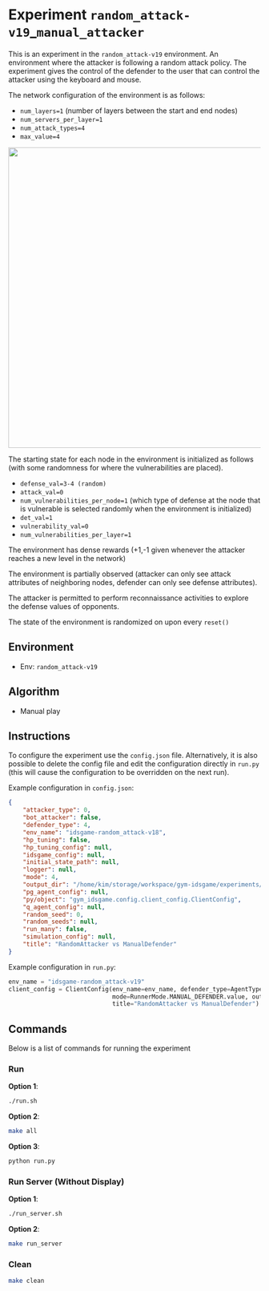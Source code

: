 # Experiment `random_attack-v19`_`manual_attacker`

This is an experiment in the `random_attack-v19` environment. 
An environment where the attacker is following a random attack policy.
The experiment gives the control of the defender to the user that can control the attacker
using the keyboard and mouse.   

The network configuration of the environment is as follows:

- `num_layers=1` (number of layers between the start and end nodes)
- `num_servers_per_layer=1`
- `num_attack_types=4`
- `max_value=4`  

<p align="center">
<img src="docs/env.png" width="600">
</p>

The starting state for each node in the environment is initialized as follows (with some randomness for where the vulnerabilities are placed).

- `defense_val=3-4 (random)`
- `attack_val=0`
- `num_vulnerabilities_per_node=1` (which type of defense at the node that is vulnerable is selected randomly when the environment is initialized)
- `det_val=1`
- `vulnerability_val=0` 
- `num_vulnerabilities_per_layer=1`

The environment has dense rewards (+1,-1 given whenever the attacker reaches a new level in the network)

The environment is partially observed (attacker can only see attack attributes of neighboring nodes, defender can only see defense attributes).

The attacker is permitted to perform reconnaissance activities to explore the defense values of opponents.

The state of the environment is randomized on upon every `reset()`

## Environment 

- Env: `random_attack-v19`

## Algorithm

- Manual play
 
## Instructions 

To configure the experiment use the `config.json` file. Alternatively, 
it is also possible to delete the config file and edit the configuration directly in
`run.py` (this will cause the configuration to be overridden on the next run). 

Example configuration in `config.json`:

```json
{
    "attacker_type": 0,
    "bot_attacker": false,
    "defender_type": 4,
    "env_name": "idsgame-random_attack-v18",
    "hp_tuning": false,
    "hp_tuning_config": null,
    "idsgame_config": null,
    "initial_state_path": null,
    "logger": null,
    "mode": 4,
    "output_dir": "/home/kim/storage/workspace/gym-idsgame/experiments/manual_play/v18/random_attack/random_vs_manual",
    "pg_agent_config": null,
    "py/object": "gym_idsgame.config.client_config.ClientConfig",
    "q_agent_config": null,
    "random_seed": 0,
    "random_seeds": null,
    "run_many": false,
    "simulation_config": null,
    "title": "RandomAttacker vs ManualDefender"
}
```

Example configuration in `run.py`:

```python
env_name = "idsgame-random_attack-v19"
client_config = ClientConfig(env_name=env_name, defender_type=AgentType.MANUAL_DEFENSE.value,
                             mode=RunnerMode.MANUAL_DEFENDER.value, output_dir=default_output_dir(),
                             title="RandomAttacker vs ManualDefender")
```

## Commands

Below is a list of commands for running the experiment

### Run

**Option 1**:
```bash
./run.sh
```

**Option 2**:
```bash
make all
```

**Option 3**:
```bash
python run.py
```

### Run Server (Without Display)

**Option 1**:
```bash
./run_server.sh
```

**Option 2**:
```bash
make run_server
```

### Clean

```bash
make clean
```